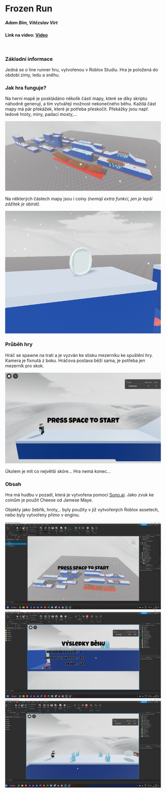 # Frozen Run
##### Adam Bím, Vítězslav Virt
#### Link na video: [Video](https://www.youtube.com/watch?v=xcSzhOWIgNc)
&nbsp;
### Základní informace
Jedná se o line runner hru, vytvořenou v Roblox Studiu.
Hra je položená do období zimy, ledu a sněhu.

### Jak hra funguje?
Na herní mapě je poskládáno několik částí mapy, které se díky skriptu náhodně generují,
a tím vytvářejí možnost nekonečného běhu.
Každá část mapy má pár překážek, které je potřeba přeskočit.
Překážky jsou např. ledové hroty, miny, padací mosty,...

![Map Parts](https://github.com/bimadam/FrozenRun/blob/main/trackParts.png?raw=true)

Na některých částech mapy jsou i coiny _(nemají extra funkci, jen je lepší zážitek je sbírat)_.

![Coin](https://github.com/bimadam/FrozenRun/blob/main/coin.png?raw=true)

### Průběh hry
Hráč se spawne na trati a je vyzván ke stisku mezerníku ke spuštění hry. Kamera je fixnutá z boku.
Hráčova postava běží sama, je potřeba jen mezerník pro skok.

![Coin](https://github.com/bimadam/FrozenRun/blob/main/startScreen.png?raw=true)

Úkolem je mít co největší skóre... Hra nemá konec...

### Obsah
Hra má hudbu v pozadí, která je vytvořena pomocí [Suno.ai](https://app.suno.ai/).
Jako zvuk ke coinům je použit Cheese od Jamese Maye.

Objekty jako žebřík, hroty,.. byly použity v již vytvořených Roblox assetech, nebo byly vytvořeny přímo v enginu.

![Engine Screenshot](https://github.com/bimadam/FrozenRun/blob/main/engine.png?raw=true)
![Ending Screen](https://github.com/bimadam/FrozenRun/blob/main/ending.png?raw=true)
![During Game Screen](https://github.com/bimadam/FrozenRun/blob/main/during.png?raw=true)
